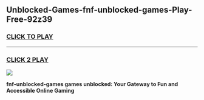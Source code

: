 
## Unblocked-Games-fnf-unblocked-games-Play-Free-92z39
<h3>
<a href="https://premium76.site?title=fnf-unblocked-games&ref=15A">CLICK TO PLAY</a></h3>
<hr>

<h3>
<a href="https://premium76.site?title=fnf-unblocked-games&ref=15A">CLICK 2 PLAY</a>
  
</h3>

<a href="https://premium76.site?title=fnf-unblocked-games&ref=15A"><img src="https://clearcache.store/games.png"></a>


**fnf-unblocked-games games unblocked: Your Gateway to Fun and Accessible Online Gaming**
